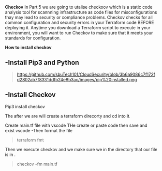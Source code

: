 **Checkov** 
In Part 5 we are going to utalise checkoov which is a static code analysis tool for scannning infrastructure as code files for misconfigurations thay may lead to security or compliance problems.
Checkov checks for all common configuration and security errors in your Terraform code BEFORE deploying it.  Anytime you download a Terraform script to execute in your environment, you will want to run Checkov to make sure that it meets your standards for configuration.


**How to install checkov**

-Install Pip3 and Python 
-

>https://github.com/sbuTech101/CloudSecurity/blob/3b6a9086c7f172fd2802ab7f8331ddfb24e8b3ac/images/pip%20installed.png

-Install Checkov
- 
Pip3 install checkov

The after we are will create a terraform direcorty and cd into it.

Create  main.tf file with vscode 
THe create or paste code then save and exist vscode 
-Then format the file
>terraform fmt

Then we execute checkov and we make sure we in the directory that our file is in .

>checkov -fm main.tf 
